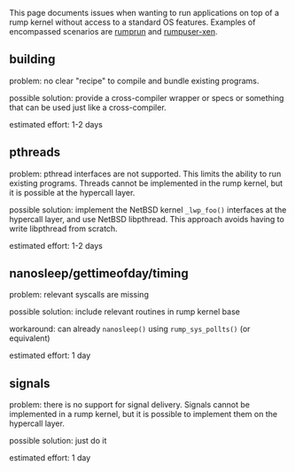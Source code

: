 This page documents issues when wanting to run applications on top of a rump kernel without access to a standard OS features.  Examples of encompassed scenarios are [rumprun](http://repo.rumpkernel.org/rumprun/) and [rumpuser-xen](https://github.com/rumpkernel/rumpuser-xen/).

## building

problem: no clear "recipe" to compile and bundle existing programs.

possible solution: provide a cross-compiler wrapper or specs or something that can be used just like a cross-compiler.

estimated effort: 1-2 days

## pthreads

problem: pthread interfaces are not supported.  This limits the ability to run existing programs.  Threads cannot be implemented in the rump kernel, but it is possible at the hypercall layer.

possible solution: implement the NetBSD kernel `_lwp_foo()` interfaces at the hypercall layer, and use NetBSD libpthread.  This approach avoids having to write libpthread from scratch.

estimated effort: 1-2 days

## nanosleep/gettimeofday/timing

problem: relevant syscalls are missing

possible solution: include relevant routines in rump kernel base

workaround: can already `nanosleep()` using `rump_sys_pollts()` (or equivalent)

estimated effort: 1 day

## signals

problem: there is no support for signal delivery.  Signals cannot be implemented in a rump kernel, but it is possible to implement them on the hypercall layer.

possible solution: just do it

estimated effort: 1 day